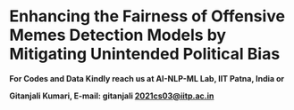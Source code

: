 # Enhancing the Fairness of Offensive Memes Detection Models by Mitigating Unintended Political Bias

**For Codes and Data Kindly reach us at AI-NLP-ML Lab, IIT Patna, India or**


**Gitanjali Kumari, E-mail: gitanjali 2021cs03@iitp.ac.in**